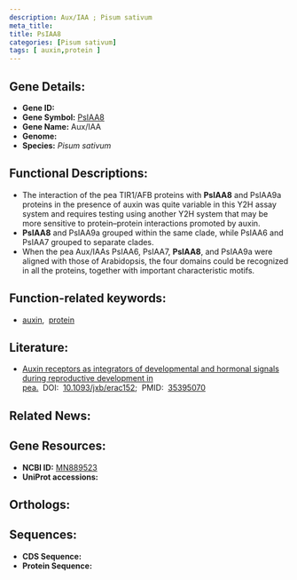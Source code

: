 ```yaml
---
description: Aux/IAA ; Pisum sativum
meta_title:
title: PsIAA8
categories: [Pisum sativum]
tags: [ auxin,protein ]
---
```


## Gene Details:
- **Gene ID:** []()
- **Gene Symbol:** <u>PsIAA8</u>
- **Gene Name:** Aux/IAA
- **Genome:** []()
- **Species:** *Pisum sativum*

## Functional Descriptions:
   - The interaction of the pea TIR1/AFB proteins with **PsIAA8** and PsIAA9a proteins in the presence of auxin was quite variable in this Y2H assay system and requires testing using another Y2H system that may be more sensitive to protein–protein interactions promoted by auxin.
   - **PsIAA8** and PsIAA9a grouped within the same clade, while PsIAA6 and PsIAA7 grouped to separate clades.
   - When the pea Aux/IAAs PsIAA6, PsIAA7, **PsIAA8**, and PsIAA9a were aligned with those of Arabidopsis, the four domains could be recognized in all the proteins, together with important characteristic motifs.

## Function-related keywords:
   - [auxin](/tags/auxin/),&nbsp;&nbsp;[protein](/tags/protein/)

## Literature:
   - [Auxin receptors as integrators of developmental and hormonal signals during reproductive development in pea.](https://doi.org/10.1093/jxb/erac152)&nbsp;&nbsp;DOI:&nbsp;&nbsp;[10.1093/jxb/erac152](https://doi.org/10.1093/jxb/erac152);&nbsp;&nbsp;PMID:&nbsp;&nbsp;[35395070](https://pubmed.ncbi.nlm.nih.gov/35395070/)

## Related News:

## Gene Resources:
- **NCBI ID:**  [MN889523](https://www.ncbi.nlm.nih.gov/gene/?term=MN889523)
- **UniProt accessions:**  [](https://www.uniprot.org/uniprotkb//entry)

## Orthologs:

## Sequences:
- **CDS Sequence:**
- **Protein Sequence:**
